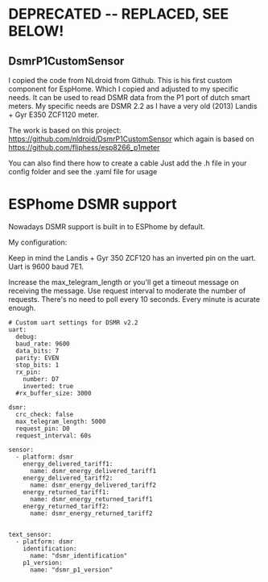 # DEPRECATED -- REPLACED, SEE BELOW!

## DsmrP1CustomSensor

I copied the code from NLdroid from Github. 
This is his first custom component for EspHome. Which I copied and adjusted to my specific needs.
It can be used to read DSMR data from the P1 port of dutch smart meters. My specific needs are DSMR 2.2 as I have a very old (2013) Landis + Gyr E350 ZCF1120 meter.

The work is based on this project: https://github.com/nldroid/DsmrP1CustomSensor which again is based on https://github.com/fliphess/esp8266_p1meter

You can also find there how to create a cable
Just add the .h file in your config folder and see the .yaml file for usage

# ESPhome DSMR support

Nowadays DSMR support is built in to ESPhome by default.

My configuration:

Keep in mind the Landis + Gyr 350 ZCF120 has an inverted pin on the uart.
Uart is 9600 baud 7E1.

Increase the max_telegram_length or you'll get a timeout message on receiving the message.
Use request interval to moderate the number of requests. There's no need to poll every 10 seconds. Every minute is acurate enough.

```
# Custom uart settings for DSMR v2.2
uart:
  debug:
  baud_rate: 9600
  data_bits: 7
  parity: EVEN
  stop_bits: 1
  rx_pin:
    number: D7
    inverted: true
  #rx_buffer_size: 3000

dsmr:
  crc_check: false
  max_telegram_length: 5000
  request_pin: D0
  request_interval: 60s

sensor:
  - platform: dsmr
    energy_delivered_tariff1:
      name: dsmr_energy_delivered_tariff1
    energy_delivered_tariff2:
      name: dsmr_energy_delivered_tariff2
    energy_returned_tariff1:
      name: dsmr_energy_returned_tariff1
    energy_returned_tariff2:
      name: dsmr_energy_returned_tariff2
      

text_sensor:
  - platform: dsmr
    identification:
      name: "dsmr_identification"
    p1_version:
      name: "dsmr_p1_version"
```
